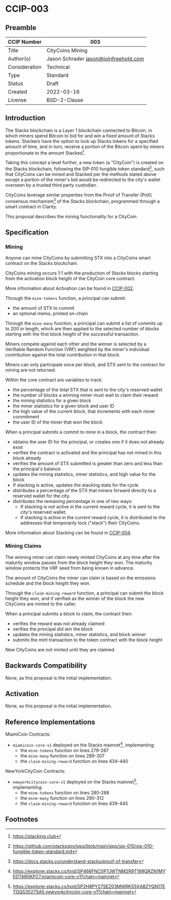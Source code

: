 # CCIP-003

## Preamble

| CCIP Number   | 003                                   |
| ------------- | ------------------------------------- |
| Title         | CityCoins Mining                      |
| Author(s)     | Jason Schrader jason@joinfreehold.com |
| Consideration | Technical                             |
| Type          | Standard                              |
| Status        | Draft                                 |
| Created       | 2022-03-16                            |
| License       | BSD-2-Clause                          |

## Introduction

The Stacks blockchain is a Layer 1 blockchain connected to Bitcoin, in which miners spend Bitcoin to bid for and win a fixed amount of Stacks tokens. Stackers have the option to lock up Stacks tokens for a specified amount of time, and in turn, receive a portion of the Bitcoin spent by miners proportionate to the amount Stacked[^1].

Taking this concept a level further, a new token (a "CityCoin") is created on the Stacks blockchain, following the SIP-010 fungible token standard[^2], such that CityCoins can be mined and Stacked per the methods stated above except a portion of the miner's bid would be redirected to the city's wallet overseen by a trusted third party custodian.

CityCoins leverage similar properties from the Proof of Transfer (PoX) consensus mechanism[^3] of the Stacks blockchain, programmed through a smart contract in Clarity.

This proposal describes the mining functionality for a CityCoin.

## Specification

### Mining

Anyone can mine CityCoins by submitting STX into a CityCoins smart contract on the Stacks blockchain.

CityCoins mining occurs 1:1 with the production of Stacks blocks starting from the activation block height of the CityCoin core contract.

More information about Activation can be found in [CCIP-002](../ccip-002/ccip-002-citycoins-activation.md).

Through the `mine-tokens` function, a principal can submit:

- the amount of STX to commit
- an optional memo, printed on-chain

Through the `mine-many` function, a principal can submit a list of commits up to 200 in length, which are then applied to the selected number of blocks starting with the first block height of the successful transaction.

Miners compete against each other and the winner is selected by a Verifiable Random Function (VRF) weighted by the miner's individual contribution against the total contribution in that block.

Miners can only participate once per block, and STX sent to the contract for mining are not returned.

Within the core contract are variables to track:

- the percentage of the total STX that is sent to the city's reserved wallet
- the number of blocks a winning miner must wait to claim their reward
- the mining statistics for a given block
- the miner statistics for a given block and user ID
- the high value of the current block, that increments with each miner commitment
- the user ID of the miner that won the block

When a principal submits a commit to mine in a block, the contract then:

- obtains the user ID for the principal, or creates one if it does not already exist
- verifies the contract is activated and the principal has not mined in this block already
- verifies the amount of STX submitted is greater than zero and less than the principal's balance
- updates the mining statistics, miner statistics, and high value for the block
- If stacking is active, updates the stacking stats for the cycle
- distributes a percentage of the STX that miners forward directly to a reserved wallet for the city.
- distributes the remaining percentage in one of two ways:
  - If stacking is not active in the current reward cycle, it is sent to the city's reserved wallet.
  - If stacking is active in the current reward cycle, it is distributed to the addresses that temporarily lock ("stack") their CityCoins.

More information about Stacking can be found in [CCIP-004](../ccip-004/ccip-004-citycoins-stacking.md).

### Mining Claims

The winning miner can claim newly minted CityCoins at any time after the maturity window passes from the block height they won. The maturity window protects the VRF seed from being known in advance.

The amount of CityCoins the miner can claim is based on the emissions schedule and the block height they won.

Through the `claim-mining-reward` function, a principal can submit the block height they won, and if verified as the winner of the block the new CityCoins are minted to the caller.

When a principal submits a block to claim, the contract then:

- verifies the reward was not already claimed
- verifies the principal did win the block
- updates the mining statistics, miner statistics, and block winner
- submits the mint transaction to the token contract with the block height

New CityCoins are not minted until they are claimed.

## Backwards Compatibility

None, as this proposal is the initial implementation.

## Activation

None, as this proposal is the initial implementation.

## Reference Implementations

MiamiCoin Contracts:

- `miamicoin-core-v1` deployed on the Stacks mainnet[^4], implementing:
  - the `mine-tokens` function on lines 279-287
  - the `mine-many` function on lines 289-307
  - the `claim-mining-reward` function on lines 434-440

NewYorkCityCoin Contracts:

- `newyorkcitycoin-core-v1` deployed on the Stacks mainnet[^5], implementing:
  - the `mine-tokens` function on lines 280-288
  - the `mine-many` function on lines 290-312
  - the `claim-mining-reward` function on lines 439-445

## Footnotes

[^1]: https://stacking.club
[^2]: https://github.com/stacksgov/sips/blob/main/sips/sip-010/sip-010-fungible-token-standard.md
[^3]: https://docs.stacks.co/understand-stacks/proof-of-transfer
[^4]: https://explorer.stacks.co/txid/SP466FNC0P7JWTNM2R9T199QRZN1MYEDTAR0KP27.miamicoin-core-v1?chain=mainnet
[^5]: https://explorer.stacks.co/txid/SP2H8PY27SEZ03MWRKS5XABZYQN17ETGQS3527SA5.newyorkcitycoin-core-v1?chain=mainnet
